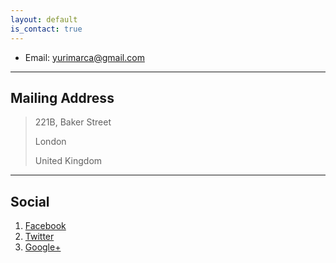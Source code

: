 ```yaml
---
layout: default
is_contact: true
---
```


* Email: [yurimarca@gmail.com](mailto:yurimarca@gmail.com)

---

## Mailing Address

> 221B, Baker Street
>
> London
>
> United Kingdom

---

## Social

1. [Facebook](#)
2. [Twitter](#)
3. [Google+](#)
